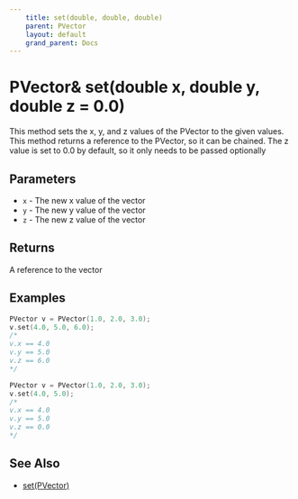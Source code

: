 ```yaml
---
    title: set(double, double, double)
    parent: PVector
    layout: default
    grand_parent: Docs
---
```


# PVector& set(double x, double y, double z = 0.0)

This method sets the x, y, and z values of the PVector to the given values. This method returns a reference to the PVector, so it can be chained.
The z value is set to 0.0 by default, so it only needs to be passed optionally

## Parameters

- `x` - The new x value of the vector
- `y` - The new y value of the vector
- `z` - The new z value of the vector

## Returns

A reference to the vector

## Examples

```cpp
PVector v = PVector(1.0, 2.0, 3.0);
v.set(4.0, 5.0, 6.0);
/*
v.x == 4.0
v.y == 5.0
v.z == 6.0
*/
```

```cpp
PVector v = PVector(1.0, 2.0, 3.0);
v.set(4.0, 5.0);
/*
v.x == 4.0
v.y == 5.0
v.z == 0.0
*/
```

## See Also

- [set(PVector)](set_PVector)
